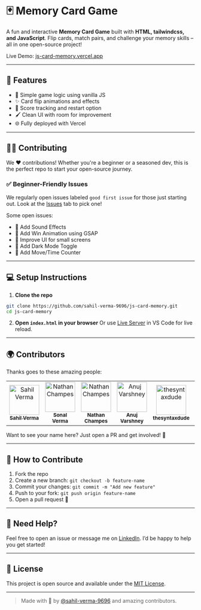 # 🃏 Memory Card Game

A fun and interactive **Memory Card Game** built with **HTML, tailwindcss, and JavaScript**. Flip cards, match pairs, and challenge your memory skills – all in one open-source project!

Live Demo: [js-card-memory.vercel.app](https://js-card-memory.vercel.app)

---

## 🚀 Features

- 🧠 Simple game logic using vanilla JS
- ✨ Card flip animations and effects
- 🔹 Score tracking and restart option
- 🖌️ Clean UI with room for improvement
- 🌐 Fully deployed with Vercel

---

## 👨‍💻 Contributing

We ❤️ contributions! Whether you're a beginner or a seasoned dev, this is the perfect repo to start your open-source journey.

### ✅ Beginner-Friendly Issues

We regularly open issues labeled `good first issue` for those just starting out. Look at the [Issues](https://github.com/sahil-verma-9696/js-card-memory/issues) tab to pick one!

Some open issues:

- 🎵 Add Sound Effects
- 🌟 Add Win Animation using GSAP
- 📱 Improve UI for small screens
- 🌙 Add Dark Mode Toggle
- 🧠 Add Move/Time Counter

---

## 💻 Setup Instructions

1. **Clone the repo**

```bash
git clone https://github.com/sahil-verma-9696/js-card-memory.git
cd js-card-memory
```

2. **Open `index.html` in your browser**
   Or use [Live Server](https://marketplace.visualstudio.com/items?itemName=ritwickdey.LiveServer) in VS Code for live reload.

---

## 🌍 Contributors

Thanks goes to these amazing people:

<table>
  <tr>
    <td align="center">
      <a href="https://github.com/sahil-verma-9696">
        <img src="https://avatars.githubusercontent.com/u/129593012?v=4" width="80px;" alt="Sahil Verma"/><br />
        <sub><b>Sahil Verma</b></sub>
      </a>
    </td>
       <td align="center">
      <a href="https://github.com/sonal-verma-4397">
        <img src="https://avatars.githubusercontent.com/u/180454261?v=4" width="80px;" alt="Nathan Champes"/><br />
        <sub><b>Sonal Verma</b></sub>
      </a>
    </td>
    <td align="center">
      <a href="https://github.com/NathanChampes">
        <img src="https://avatars.githubusercontent.com/u/119850289?v=4" width="80px;" alt="Nathan Champes"/><br />
        <sub><b>Nathan Champes</b></sub>
      </a>
    </td>
    <td align="center">
      <a href="https://github.com/ianujvarshney">
        <img src="https://avatars.githubusercontent.com/u/57233251?v=4" width="80px;" alt="Anuj Varshney"/><br />
        <sub><b>Anuj Varshney</b></sub>
      </a>
    </td>
    <td align="center">
      <a href="https://github.com/thesyntaxdude">
        <img src="https://avatars.githubusercontent.com/u/184657672?v=4" width="80px;" alt="thesyntaxdude"/><br />
        <sub><b>thesyntaxdude</b></sub>
      </a>
    </td>
    <td align="center">
      <a href="https://github.com/filipdev3">
        <img src="https://avatars.githubusercontent.com/u/189376829?v=4" width="80px;" alt="thesyntaxdude"/><br />
        <sub><b>filipdev3</b></sub>
      </a>
    </td>
    <td align="center">
      <a href="https://github.com/ehcgnahc">
        <img src="https://avatars.githubusercontent.com/u/170606122?v=4" width="80px;" alt="thesyntaxdude"/><br />
        <sub><b>ehcgnahc</b></sub>
      </a>
    </td>
    <td align="center">
      <a href="https://github.com/VanshNigam">
        <img src="https://avatars.githubusercontent.com/u/151783953?v=4" width="80px;" alt="thesyntaxdude"/><br />
        <sub><b>VanshNigam</b></sub>
      </a>
    </td>
  </tr>
</table>

Want to see your name here? Just open a PR and get involved! 🎉

---

## 🤝 How to Contribute

1. Fork the repo
2. Create a new branch: `git checkout -b feature-name`
3. Commit your changes: `git commit -m "Add new feature"`
4. Push to your fork: `git push origin feature-name`
5. Open a pull request 🚀

---

## 📣 Need Help?

Feel free to open an issue or message me on [LinkedIn](www.linkedin.com/in/sahilverma200). I’d be happy to help you get started!

---

## 📌 License

This project is open source and available under the [MIT License](LICENSE).

---

> Made with 💙 by [@sahil-verma-9696](https://github.com/sahil-verma-9696) and amazing contributors.
